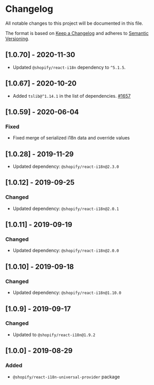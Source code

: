 # Changelog

All notable changes to this project will be documented in this file.

The format is based on [Keep a Changelog](http://keepachangelog.com/en/1.0.0/)
and adheres to [Semantic Versioning](http://semver.org/spec/v2.0.0.html).

<!-- ## [Unreleased] -->

## [1.0.70] - 2020-11-30

- Updated `@shopify/react-i18n` dependency to `^5.1.5`.

## [1.0.67] - 2020-10-20

- Added `tslib@^1.14.1` in the list of dependencies. [#1657](https://github.com/Shopify/quilt/pull/1657)

## [1.0.59] - 2020-06-04

### Fixed

- Fixed merge of serialized i18n data and override values

## [1.0.28] - 2019-11-29

- Updated dependency: `@shopify/react-i18n@2.3.0`

## [1.0.12] - 2019-09-25

### Changed

- Updated dependency: `@shopify/react-i18n@2.0.1`

## [1.0.11] - 2019-09-19

### Changed

- Updated dependency: `@shopify/react-i18n@2.0.0`

## [1.0.10] - 2019-09-18

### Changed

- Updated dependency: `@shopify/react-i18n@1.10.0`

## [1.0.9] - 2019-09-17

### Changed

- Updated to `@shopify/react-i18n@1.9.2`

## [1.0.0] - 2019-08-29

### Added

- `@shopify/react-i18n-universal-provider` package